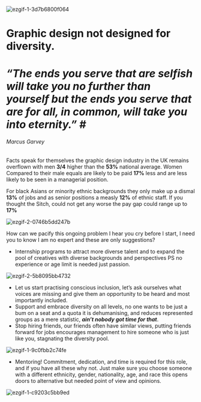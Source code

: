 ![ezgif-1-3d7b6800f064](https://user-images.githubusercontent.com/94851382/143467604-d1d4f1d2-9ac3-45e6-89d2-cedd4c276626.gif)

# Graphic design not designed for diversity.


# ***“The ends you serve that are selfish will take you no further than yourself but the ends you serve that are for all, in common, will take you into eternity.” #***
###### Marcus Garvey 


Facts speak for themselves the graphic design industry in the UK remains overflown with men **3/4** higher than the **53%** national average. Women Compared to their male equals are likely to be paid **17%** less and are less likely to be seen in a managerial position.

For black Asians or minority ethnic backgrounds they only make up a dismal **13%** of jobs and as senior positions a measly **12%** of ethnic staff. If you thought the Sitch, could not get any worse the pay gap could range up to **17%** 

![ezgif-2-0746b5dd247b](https://user-images.githubusercontent.com/94851382/143464401-7014eea4-aace-47ea-afd3-1e4d5b728a1b.gif)
<p> How can we pacify this ongoing problem I hear you cry before I start, I need you to know I am no expert and these are only suggestions? 

* Internship programs to attract more diverse talent and to expand the pool of creatives with diverse backgrounds and perspectives PS no experience or age limit is needed just passion.
 
![ezgif-2-5b8095bb4732](https://user-images.githubusercontent.com/94851382/143465291-a93a270d-9d75-4f1f-ad85-b9d2be2008fb.gif)

* Let us start practising conscious inclusion, let’s ask ourselves what voices are missing and give them an opportunity to be heard and most importantly included. 
* Support and embrace diversity on all levels, no one wants to be just a bum on a seat and a quota it is dehumanising, and reduces represented groups as a mere statistic, ***ain’t nobody got time for that***.
* Stop hiring friends, our friends often have similar views, putting friends forward for jobs encourages management to hire someone who is just like you, stagnating the diversity pool.
 
 ![ezgif-1-9c0fbb2c74fe](https://user-images.githubusercontent.com/94851382/143476112-1ffecb6c-cead-4f7b-bd6a-db4fae18e65e.png)


* Mentoring! Commitment, dedication, and time is required for this role, and if you have all these why not. Just make sure you choose someone with a different ethnicity, gender, nationality, age, and race this opens doors to alternative but needed point of view and opinions. 

 
![ezgif-1-c9203c5bb9ed](https://user-images.githubusercontent.com/94851382/143475694-004850a6-a348-44d2-addf-1d3272ec8007.png)
